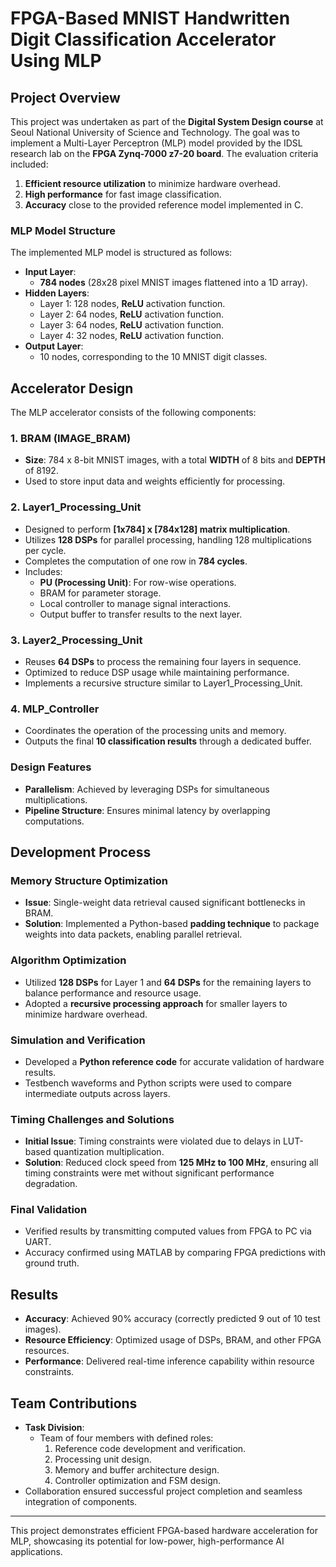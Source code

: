 # FPGA-Based MNIST Handwritten Digit Classification Accelerator Using MLP

## Project Overview
This project was undertaken as part of the **Digital System Design course** at Seoul National University of Science and Technology. The goal was to implement a Multi-Layer Perceptron (MLP) model provided by the IDSL research lab on the **FPGA Zynq-7000 z7-20 board**. The evaluation criteria included:

1. **Efficient resource utilization** to minimize hardware overhead.
2. **High performance** for fast image classification.
3. **Accuracy** close to the provided reference model implemented in C.

### MLP Model Structure
The implemented MLP model is structured as follows:
- **Input Layer**: 
  - **784 nodes** (28x28 pixel MNIST images flattened into a 1D array).
- **Hidden Layers**:
  - Layer 1: 128 nodes, **ReLU** activation function.
  - Layer 2: 64 nodes, **ReLU** activation function.
  - Layer 3: 64 nodes, **ReLU** activation function.
  - Layer 4: 32 nodes, **ReLU** activation function.
- **Output Layer**:
  - 10 nodes, corresponding to the 10 MNIST digit classes.

## Accelerator Design
The MLP accelerator consists of the following components:

### 1. BRAM (IMAGE_BRAM)
- **Size**: 784 x 8-bit MNIST images, with a total **WIDTH** of 8 bits and **DEPTH** of 8192.
- Used to store input data and weights efficiently for processing.

### 2. Layer1_Processing_Unit
- Designed to perform **[1x784] x [784x128] matrix multiplication**.
- Utilizes **128 DSPs** for parallel processing, handling 128 multiplications per cycle.
- Completes the computation of one row in **784 cycles**.
- Includes:
  - **PU (Processing Unit)**: For row-wise operations.
  - BRAM for parameter storage.
  - Local controller to manage signal interactions.
  - Output buffer to transfer results to the next layer.

### 3. Layer2_Processing_Unit
- Reuses **64 DSPs** to process the remaining four layers in sequence.
- Optimized to reduce DSP usage while maintaining performance.
- Implements a recursive structure similar to Layer1_Processing_Unit.

### 4. MLP_Controller
- Coordinates the operation of the processing units and memory.
- Outputs the final **10 classification results** through a dedicated buffer.

### Design Features
- **Parallelism**: Achieved by leveraging DSPs for simultaneous multiplications.
- **Pipeline Structure**: Ensures minimal latency by overlapping computations.

## Development Process
### Memory Structure Optimization
- **Issue**: Single-weight data retrieval caused significant bottlenecks in BRAM.
- **Solution**: Implemented a Python-based **padding technique** to package weights into data packets, enabling parallel retrieval.

### Algorithm Optimization
- Utilized **128 DSPs** for Layer 1 and **64 DSPs** for the remaining layers to balance performance and resource usage.
- Adopted a **recursive processing approach** for smaller layers to minimize hardware overhead.

### Simulation and Verification
- Developed a **Python reference code** for accurate validation of hardware results.
- Testbench waveforms and Python scripts were used to compare intermediate outputs across layers.

### Timing Challenges and Solutions
- **Initial Issue**: Timing constraints were violated due to delays in LUT-based quantization multiplication.
- **Solution**: Reduced clock speed from **125 MHz to 100 MHz**, ensuring all timing constraints were met without significant performance degradation.

### Final Validation
- Verified results by transmitting computed values from FPGA to PC via UART.
- Accuracy confirmed using MATLAB by comparing FPGA predictions with ground truth.

## Results
- **Accuracy**: Achieved 90% accuracy (correctly predicted 9 out of 10 test images).
- **Resource Efficiency**: Optimized usage of DSPs, BRAM, and other FPGA resources.
- **Performance**: Delivered real-time inference capability within resource constraints.

## Team Contributions
- **Task Division**:
  - Team of four members with defined roles:
    1. Reference code development and verification.
    2. Processing unit design.
    3. Memory and buffer architecture design.
    4. Controller optimization and FSM design.
- Collaboration ensured successful project completion and seamless integration of components.

---
This project demonstrates efficient FPGA-based hardware acceleration for MLP, showcasing its potential for low-power, high-performance AI applications.
